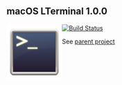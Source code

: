 ## macOS LTerminal 1.0.0
<img style="float:left" src="icon.png" />

[![Build Status](https://travis-ci.org/LucidFusionLabs/LTerminal-mac.svg?branch=v1.0.0)](https://travis-ci.org/LucidFusionLabs/LTerminal-mac)

See [parent project](https://github.com/LucidFusionLabs/LTerminal)
